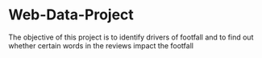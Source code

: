 # Web-Data-Project
The objective of this project is to identify drivers of footfall and to find out whether certain words in the reviews impact the footfall
